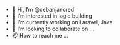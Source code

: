 - 👋 Hi, I’m @debanjancred
- 👀 I’m interested in logic building
- 🌱 I’m currently working on Laravel, Java.
- 💞️ I’m looking to collaborate on ...
- 📫 How to reach me ...

<!---
debanjancred/debanjancred is a ✨ special ✨ repository because its `README.md` (this file) appears on your GitHub profile.
You can click the Preview link to take a look at your changes.
--->
